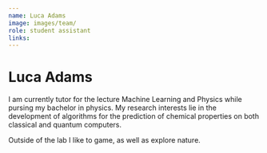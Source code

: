 ```yaml
---
name: Luca Adams
image: images/team/
role: student assistant
links:
---
```


# Luca Adams

I am currently tutor for the lecture Machine Learning and Physics while pursing my bachelor in physics. My research interests lie in the development of algorithms for the prediction of chemical properties on both classical and quantum computers.

Outside of the lab I like to game, as well as explore nature.
